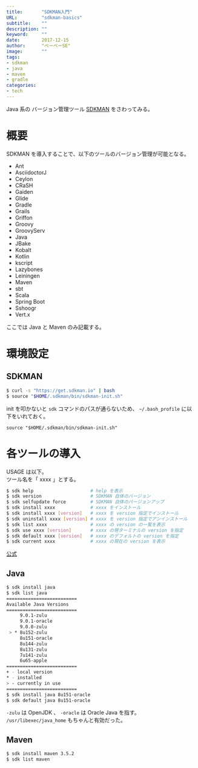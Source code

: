 ```yaml
---
title:       "SDKMAN入門"
URL:         "sdkman-basics"
subtitle:    ""
description: ""
keyword:     ""
date:        2017-12-15
author:      "ぺーぺーSE"
image:       ""
tags:
- sdkman
- java
- maven
- gradle
categories:
- tech
---
```


Java 系の バージョン管理ツール [SDKMAN](http://sdkman.io/index.html) をさわってみる。

<!--more-->

# 概要

SDKMAN を導入することで、以下のツールのバージョン管理が可能となる。

- Ant
- AsciidoctorJ
- Ceylon
- CRaSH
- Gaiden
- Glide
- Gradle
- Grails
- Griffon
- Groovy
- GroovyServ
- Java
- JBake
- Kobalt
- Kotlin
- kscript
- Lazybones
- Leiningen
- Maven
- sbt
- Scala
- Spring Boot
- Sshoogr
- Vert.x

ここでは Java と Maven のみ記載する。

# 環境設定

## SDKMAN

```bash
$ curl -s "https://get.sdkman.io" | bash
$ source "$HOME/.sdkman/bin/sdkman-init.sh"
```

init を叩かないと `sdk` コマンドのパスが通らないため、 `~/.bash_profile` に以下をいれておく。

```
source "$HOME/.sdkman/bin/sdkman-init.sh"
```

# 各ツールの導入

USAGE は以下。  
ツール名を「 xxxx 」とする。

```bash
$ sdk help                     # help を表示
$ sdk version                  # SDKMAN 自体のバージョン
$ sdk selfupdate force         # SDKMAN 自体のバージョンアップ
$ sdk install xxxx             # xxxx をインストール
$ sdk install xxxx [version]   # xxxx を version 指定でインストール
$ sdk uninstall xxxx [version] # xxxx を version 指定でアンインストール
$ sdk list xxxx                # xxxx の version の一覧を表示
$ sdk use xxxx [version]       # xxxx の現ターミナルの version を指定
$ sdk default xxxx [version]   # xxxx のデフォルトの version を指定
$ sdk current xxxx             # xxxx の現在の version を表示
```

[公式](http://sdkman.io/usage.html)

## Java

```bash
$ sdk install java
$ sdk list java
==========================
Available Java Versions
==========================
     9.0.1-zulu
     9.0.1-oracle
     9.0.0-zulu
 > * 8u152-zulu
     8u151-oracle
     8u144-zulu
     8u131-zulu
     7u141-zulu
     6u65-apple
==========================
+ - local version
* - installed
> - currently in use
==========================
$ sdk install java 8u151-oracle
$ sdk default java 8u151-oracle
```

`-zulu` は OpenJDK 、 `-oracle` は Oracle Java を指す。  
`/usr/libexec/java_home` もちゃんと有効だった。

## Maven

```bash
$ sdk install maven 3.5.2
$ sdk list maven
```